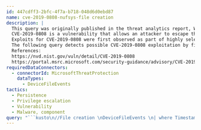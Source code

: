```yaml
---
id: 447cdff3-2bfc-4f7a-b718-048d6d0ebd87
name: cve-2019-0808-nufsys-file creation
description: |
  This query was originally published in the threat analytics report, Windows 7 zero-day for CVE-2019-0808
  CVE-2019-0808 is a vulnerability that allows an attacker to escape the Windows security sandbox and run arbitrary code with admin privileges. This vulnerability affects Windows 7, Windows Server 2008, and Windows Server 2008 R2.
  Exploits for CVE-2019-0808 were first observed as part of highly selective attacks using the Nufsys backdoor. Although the Nufsys-associated exploit was first described as a zero-day, the issue has since been patched.
  The following query detects possible CVE-2019-0808 exploitation by finding suspicious file creation events associated with Nufsys.
  References:
  https://nvd.nist.gov/vuln/detail/CVE-2019-0808
  https://portal.msrc.microsoft.com/security-guidance/advisory/CVE-2019-0808
requiredDataConnectors:
  - connectorId: MicrosoftThreatProtection
    dataTypes:
      - DeviceFileEvents
tactics:
  - Persistence
  - Privilege escalation
  - Vulnerability
  - Malware, component
query: "```kusto\n//File creation \nDeviceFileEvents \n| where Timestamp > ago(14d) \n| where FolderPath  contains \"temp\" and  FileName in~(\"updata.exe\", \n\"recovery_db.exe\", \"spsextserver.exe\", \"recoverydb.exe\") \nor SHA1 in(\"987cf95281a3f6449681148ea05e44115f74ccbc\", \n\"6f465b791ab8ef289f20c412808af7ae331c87ab\", \n\"d5c6c037735c4518fffcdac1026770d8d251c7c8\") //File SHAs of above processes\n```"
---
```


